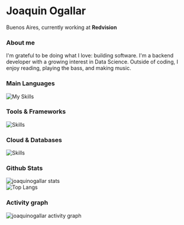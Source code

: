 <h1 align="left">Joaquin Ogallar</h1> 

<p align="left">Buenos Aires, currently working at <strong>Redvision</strong></p>

### About me
I'm grateful to be doing what I love: building software. I'm a backend developer with a growing interest in Data Science. Outside of coding, I enjoy reading, playing the bass, and making music.

### Main Languages
![My Skills](https://skillicons.dev/icons?i=java,python,js)

### Tools & Frameworks
![Skills](https://skillicons.dev/icons?i=spring,docker,git,postman,linux)

### Cloud & Databases
![Skills](https://skillicons.dev/icons?i=aws,mongodb,postgresql)

### Github Stats
![joaquinogallar stats](https://github-readme-stats.vercel.app/api?username=joaquinogallar&show_icons=true&theme=tokyonight&hide_border=true) </br>
![Top Langs](https://github-readme-stats.vercel.app/api/top-langs/?username=joaquinogallar&layout=donut&theme=tokyonight&hide_border=true) </br>

### Activity graph
![joaquinogallar activity graph](https://github-readme-activity-graph.vercel.app/graph?username=joaquinogallar&theme=tokyo-night&hide_border=true)
